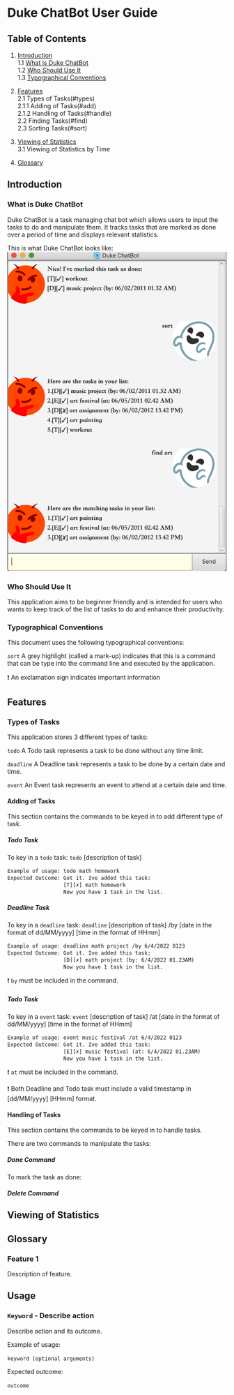 # **Duke ChatBot User Guide** 


## **Table of Contents**

1. [Introduction](#UserGuide)  
    1.1 [What is Duke ChatBot](#what)  
    1.2 [Who Should Use It](#who)  
    1.3 [Typographical Conventions](#how)  
    
2. [Features](#features)  
    2.1 Types of Tasks(#types)  
        2.1.1 Adding of Tasks(#add)  
        2.1.2 Handling of Tasks(#handle)  
    2.2 Finding Tasks(#find)  
    2.3 Sorting Tasks(#sort)  

3. [Viewing of Statistics](#stats)  
    3.1 Viewing of Statistics by Time   
    
4. [Glossary](#glossary)  


## **Introduction** <a name="UserGuide"></a>


### What is Duke ChatBot <a name="what"></a>

Duke ChatBot is a task managing chat bot which allows users to input the tasks to do and manipulate them. It tracks tasks that are marked as done over a period of time and displays relevant statistics.

This is what Duke ChatBot looks like:
![](/docs/Ui.png)

### Who Should Use It <a name="who"></a>

This application aims to be beginner friendly and is intended for users who wants to keep track of the list of tasks to do and enhance their productivity.

### Typographical Conventions <a name="how"></a>

This document uses the following typographical conventions:

`sort`  A grey highlight (called a mark-up) indicates that this is a command that can be type into the command line and executed by the application.

:exclamation:   An exclamation sign indicates important information


## **Features** <a name="features"></a>


### Types of Tasks <a name="types"></a>

This application stores 3 different types of tasks:

`todo`                  A Todo task represents a task to be done without any time limit.
    
`deadline`         A Deadline task represents a task to be done by a certain date and time.
    
`event`               An Event task represents an event to attend at a certain date and time.

#### Adding of Tasks <a name="add"></a>
This section contains the commands to be keyed in to add different type of task.

##### Todo Task

To key in a `todo` task: `todo` [description of task]
    
    Example of usage: todo math homework
    Expected Outcome: Got it. Ive added this task:
                      [T][✗] math homework
                      Now you have 1 task in the list.
                       

##### Deadline Task

To key in a `deadline` task: `deadline` [description of task] /by [date in the format of dd/MM/yyyy] [time in the format of HHmm]
    
    Example of usage: deadline math project /by 6/4/2022 0123
    Expected Outcome: Got it. Ive added this task:
                      [D][✗] math project (by: 6/4/2022 01.23AM)
                      Now you have 1 task in the list.
    
:exclamation: `by` must be included in the command.

##### Todo Task

To key in a `event` task: `event` [description of task] /at [date in the format of dd/MM/yyyy] [time in the format of HHmm]
    
    Example of usage: event music festival /at 6/4/2022 0123
    Expected Outcome: Got it. Ive added this task:
                      [E][✗] music festival (at: 6/4/2022 01.23AM)
                      Now you have 1 task in the list.

:exclamation: `at` must be included in the command.
    
    
:exclamation: Both Deadline and Todo task must include a valid timestamp in [dd/MM/yyyy] [HHmm] format. 


#### Handling of Tasks <a name="handle"></a>
This section contains the commands to be keyed in to handle tasks.

There are two commands to manipulate the tasks: 

##### Done Command

To mark the task as done:



##### Delete Command




## **Viewing of Statistics** <a name="stats"></a>

## **Glossary** <a name="glossary"></a>

### Feature 1 
Description of feature.

## Usage

### `Keyword` - Describe action

Describe action and its outcome.

Example of usage: 

`keyword (optional arguments)`

Expected outcome:

`outcome`
